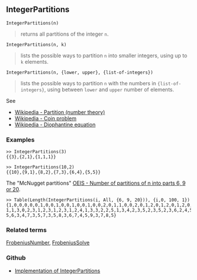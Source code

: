 ## IntegerPartitions

```
IntegerPartitions(n)
```

> returns all partitions of the integer `n`.
 
```
IntegerPartitions(n, k)
```

> lists the possible ways to partition `n` into smaller integers, using up to `k` elements.

```
IntegerPartitions(n, {lower, upper}, {list-of-integers})
```

> lists the possible ways to partition `n` with the numbers in `{list-of-integers}`, using between `lower` and `upper` number of elements.

See
* [Wikipedia - Partition (number theory)](https://en.wikipedia.org/wiki/Partition_(number_theory))
* [Wikipedia - Coin problem](https://en.wikipedia.org/wiki/Coin_problem)
* [Wikipedia - Diophantine equation](https://en.wikipedia.org/wiki/Diophantine_equation)

### Examples

```
>> IntegerPartitions(3)
{{3},{2,1},{1,1,1}}

>> IntegerPartitions(10,2)
{{10},{9,1},{8,2},{7,3},{6,4},{5,5}}
```

The "McNugget partitions" [OEIS - Number of partitions of n into parts 6, 9 or 20](https://oeis.org/A214772).

```
>> Table(Length(IntegerPartitions(i, All, {6, 9, 20})), {i,0, 100, 1}) 
{1,0,0,0,0,0,1,0,0,1,0,0,1,0,0,1,0,0,2,0,1,1,0,0,2,0,1,2,0,1,2,0,1,2,0,1,3,0,2,2, 
1,1,3,0,2,3,1,2,3,1,2,3,1,2,4,1,3,3,2,2,5,1,3,4,2,3,5,2,3,5,2,3,6,2,4,5,3,3,7,2, 
5,6,3,4,7,3,5,7,3,5,8,3,6,7,4,5,9,3,7,8,5}
```

### Related terms 
[FrobeniusNumber](FrobeniusNumber.md), [FrobeniusSolve](FrobeniusSolve.md) 

### Github

* [Implementation of IntegerPartitions](https://github.com/axkr/symja_android_library/blob/master/symja_android_library/matheclipse-core/src/main/java/org/matheclipse/core/builtin/Combinatoric.java#L688) 
